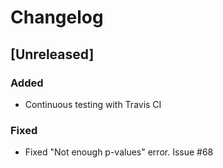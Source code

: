 # Changelog

## [Unreleased]

### Added
- Continuous testing with Travis CI

### Fixed
- Fixed "Not enough p-values" error. Issue #68
